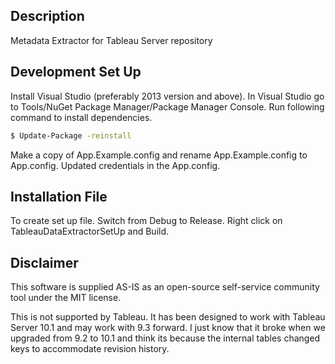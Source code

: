 ## Description
Metadata Extractor for Tableau Server repository

## Development Set Up
Install Visual Studio (preferably 2013 version and above).
In Visual Studio go to Tools/NuGet Package Manager/Package Manager Console. 
Run following command to install dependencies.

```sh
$ Update-Package -reinstall
```
Make a copy of App.Example.config and rename App.Example.config to App.config.
Updated credentials in the App.config.


## Installation File
To create set up file. Switch from Debug to Release. Right click on TableauDataExtractorSetUp and Build.


## Disclaimer
This software is supplied AS-IS as an open-source self-service community tool under the MIT license.

This is not supported by Tableau.  It has been designed to work with Tableau Server 10.1 and may work with 9.3 forward.  I just know that it broke when we upgraded from 9.2 to 10.1 and think its because the internal tables changed keys to accommodate revision history.
